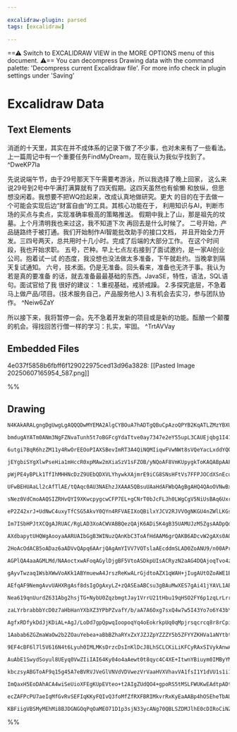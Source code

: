 ```yaml
---

excalidraw-plugin: parsed
tags: [excalidraw]

---
```

==⚠  Switch to EXCALIDRAW VIEW in the MORE OPTIONS menu of this document. ⚠== You can decompress Drawing data with the command palette: 'Decompress current Excalidraw file'. For more info check in plugin settings under 'Saving'


# Excalidraw Data

## Text Elements
消逝的十天里，其实在并不成体系的记录下做了不少事，也对未来有了一些看法。
上一篇周记中有一个重要任务FindMyDream，现在我认为我似乎找到了。 ^DweKP7Ia

先说说端午节，由于29号那天下午需要考游泳，所以我选择了晚上回家，
这么来说29号到2号中午满打满算就有了四天假期。这四天虽然也有偷懒
和放纵，但思想没闲着。我想要不把WQ捡起来，改成认真地做研究。更大
的目的在于去做一个可能会实现后边“财富自由”的工具。其核心功能在于，
利用知识与AI，判断市场的买点与卖点，实现准确率极高的策略推送。
假期中我上了山，那是祖先的坟墓。上个月清明我也来过这，我不知道下次
再回去是什么时候了。
二号开始，产品链路终于被打通。我们开始制作AI智能批改助手的接口文档，
并且开始全力开发。三四号两天，总共用时十几小时。完成了后端的大部分工作。
在这个时间段，我也开始求职。
五号，芒种。早上七点左右接到了面试邀约，是一家AI创业公司。抱着试一试
的态度，我没想也没法做太多准备，下午就赴约。当晚拿到隔天复试通知。
六号，技术面。仍是无准备。回头看来，准备也无济于事。我认为若是真的要准备
的话，就去准备最最基础的东西。JavaSE，特性，语法，SQL语句。面试官给了我
很好的建议：
1.重视基础，戒骄戒躁。
2.多探究底层，不急着马上做产品/项目。(技术服务自己，产品服务他人)
3.有机会去实习，参与团队协作。 ^Neiw6ZaY

所以接下来，我将暂停一会。先不急着开发新的项目或是新的功能。酝酿一个颠覆
的机会。得找回苦行僧一样的学习：扎实，牢固。 ^TrtAVVay

## Embedded Files
4e037f5858b6fbff6f129022975ced13d96a3828: [[Pasted Image 20250607165954_587.png]]

%%
## Drawing
```compressed-json
N4KAkARALgngDgUwgLgAQQQDwMYEMA2AlgCYBOuA7hADTgQBuCpAzoQPYB2KqATLZMzYBXUtiRoIACyhQ4zZAHoFAc0JRJQgEYA6bGwC2CgF7N6hbEcK4OCtptbErHALRY8RMpWdx8Q1TdIEfARcZgRmBShcZQUebQAObQBmGjoghH0EDihmbgBtcDBQMBKIEm4IZih9ABYASQApAHUATWIeDgARAHYAawAZAC0jOooAIXxUkshYRArCfWikflLM

bmdugAYATm0ANm3NgFZNvaTunh5t7oBGFcgYdaTtve0ay7347e2eY55upL3CAUEjqbg1I41N41bY3Gp7G7xZ43G7dI5AyQIQjKaTcG48JLQmoow5JI5HJLnQGFSDWZTBbibIFVUhsXoIADCbHwbFIFSg5A4zDguEC2SmpU0uGwvWUrKEHGIXJ5fIkAuswtFWSgEsgADNCPh8ABlWAMiSCDy6yoCtkIJqgyTcPg0m2s9mmmDm9CW8pA+U4jjhXJoO

6utgi7BqR6hzZM11y4RwOrEEOoPIAXSBevImRT3A4QiNQMIiqwFVwNWt8sVQeYacLxddYQQxG48XiN023RqSXiLumDCYrE43COeyBjBY7A4ADlOGI8UjukizjUS8xOukoK3uHqCGEgZphIqAKLBTLZNOZoFCODEXA7tuhns/Dv/YnPIFEDi9AtF/BvzYGVdzQfd8EPZsoigIQ0wgRBFVLZRrQNYJ8wkGoEE2c49SOeI8M0PY9U0PU9SI/FDkua4j

jEYgbiSYgXlwPseHia1mHccR0xpMAw2mXiaSzV1sFZOB/yNQoAF8VmKUpygkToKAQABpAAFbo6lwa1Zi46AsB1IE1jQDY0W0Y5zniNEaiRH4gRjVBnB4Xt9hXPYjhuPZum6a5PiBEFiDBNALnjQdMWxXE0BOIE6W9ELShZO1lV5CoAGIbgQdL0utKUZUTBUlW5ZK1UFTUxQM11UJNM1dN9NtmVtdkHQCp00AHeKGoQT1vUqbk/VdANJDrNM+NKCN

pWjPE4yBPLk1TfIhMHHNcDzZ9UEbQDXVLYhywkXAjmrE9iCG8SNsHFtVs7FFPJOCdXSnEcuDQeI4sge6Z3nDhF1DBEDlYmpNjayBCE3bdQNQcDIMHY98vPDJtWvBbSjvB8nzxV9WM87Znhhb9Sz/NB1qAkDVohhAgR3TAdQkQAI20AXATABC3QBBZUASk1ABnEwAYf8AN0VADztQAKdUANz1AFg5QAEI0AZXlAG+fenAAbowBVfUAaDlAC0FQAwu

UFwBEHUAaLl2cAfTlAE/tQAqc0AU3NAEhzJXAAA5QBsuUAaHdAFWbQAgBgAHQ4QAoOVNwBx70ACxUpcAWjkjdNwAqOUAWcTAEDIwBvuUAQqUADEtoAWRgTpAmW9nAAbnXnAEQjQAS6MALjlU8AHnlADk5QA/I0ABiUldt6tKAAFX0io6aZtmub5oWxcl2XFZVjXtf142zatu3HZdj3vd9wPQ8jmO44T/Rk7TrPc8Lkuy+zTgoGNQgjC434l+yCPl

sNez0VdCmoAAQSIZRHvQYI9XKwcpygcwCFP7EL+gCNrT0bJcFLJh0LWgCgV5NiUsBAq6UxrgzFmHMeYCxFhLaW8tlZq01rrQ2JsLY2wds7N2nsfb+2DuHKOipY7xxCFPFOGds752LqXa0uAhBQDYAAJXCGvLiAohBk1dD+BAAAJLEOIqaoBuNoHgRwpIyU2qtCAs4sQUD2IMXALRtLwF0kfa0RkHLdAOMkZ6PADh7E2DCY4B9Bz2WcKiOIBxtjxH

eP2Z42xrJ+UdNwC4uxyTfCSG5AkvY0QYn4RFVAEIXoQBilxYJCV2RJVVOgNKGU4nZWlLKGsBUVT8hKiKMqKFDRVS9DVXqdUoLuntM41q9UildTyVaf0whAzBjxAAyME1YzBJmimBG2ZcwIF/oTTaZYNEhL2AdfKx0Cb/2bAgMGbl4h7A/KcScw4ZxjiindBZnAPpfVQDM/6HkVwbi3MEVGYEDycKhodWGl4cjzVvPeR8YNUQwlYs9NyWN4i41/Cd

Im7ISbHPJtXCQgAJRUAC/RgLAD3XoACWVABBQezQAjK6ADi5K4gB35UAMUJzM5ZgsAADpQdADAAYADjtADPNuzQAAkaAFO5VOgBIBMAJdGStABaZk7QAe2qADbtdmjtACb8YACTkDaAsRUXHgCKvZgsAId2gBlIwFYAdO9ACMOibQA22rM0AOIKgB8c1tiymVgBfMMAGyOWsjaAHcFQAS4aO0ADEqgA+U0AK1+7NABi8oAXANADPBoAQptABPqYA

AXdbapytUHQWgAooyaAARUAIbGgB3WINuzQAnKbC3ToAfHdAAM6grQAKB6ADcvW2gAXs0AOSajt6aADu3emvNYWAG7lBW/tAD3yoAX4DABY8tzJOgA4FUAJ3xgAcAkAESxgAZ7UAFeB0LAC4BPTQAp7qAHdFW2nNAAcFoAYf1AD5SoWrNzKOCAEolQAFK6AFP3QAY9GADg5Y+dR2aABIlQAtaaACA9QAXOr00AA5ygBOh3nYANWV93szLYAMcVAB

2HoAcOdACB5oADaz6aADVvQApq6AArjQAgAmYIVV7VOTslaAEcddmSLAD0ZoANU9/n00APrqgBkjVtk7P2gAIc0AKB2gA4M1TlrA2gBx+JZezVOgtp2AGUEuWgBCa0doAWMU6XZpA4AAbk2WADfTQAmAql0doAGLkEWAAB9QA05rs0AOVygBBlUAH8pgB72MABN+sLADVEUKwAWAnOsADdy3HABsSoAHXkl2AC8zQtgBPIyDYASqVADSRvTQApca

AGPlQA4aaAGMLMd/NAAoctxwAFoqAGylDjgBF5VtoASDkpUIsACRyzN2aAG4DQAjoqTvo4zQAB4qAHgdejttAAx2sLJW5aQX0yTYAC4TABgSu25TmDeYsr9vRwAL6mAFbrPDWtuOACEbQAMgGYMAClyCL2aACSgwAs5620AJemTtADAcvuwAZ7qAGflQzJdABG6YAVejAABCYAMr92YgdNgypdgBsJUAFhygAbRUAB/KttACNRg6wbptBupsAIAG

gAyvTwzaq1WsbXWwVoAKk1ABYmuewA4JrszReKwALrGjdtoAZX1qWAH+jIugAUtOZoAWE1BvSenZgwAtoq1cAAFGgB6c367bQAs3IgcAAemt3bZ0sACyaltA23a1gjwAcrawvVs6rOgBToJA2G+mQdbupsALvR7NxXZtu4AAHMGeAC/1QAAh700ADhygB/SNtg0XA9BcDGlPOzQAnk6AHIDdmgBb6OtuzY0Xr+iS8AKfKtshuAAztQAm35K1To7Q

AEfqAF9NemgAvvUAHXRgAsf8dsIgOgAxyLZ+zQASEaABCsu3gBAuMwXES7gAi41jYAVL1ABCOuzQWgBSAwdYAGyynYKwEwoQAnhlpttgACih4AWHMw6NsAI+6fH+PJ8AGtygAuuQAJSO0JEbQAXObFuzdzQABnLs0AEPK87ABHaoAfDTADyypl8uFBQGCIgEC0FkKYXwu2Mi1FGLsX4qJaSylNL6VMtZRyrlA+eV8sFSKiV0q5WKuVczdVmrdUGp

Nea619qnUurdZ631Abg2hsjTG+NybU0ZqzbmgtJay1VrrU21tHbu19qHSO2FY6p1zqLrLrrrbp7qHonpnpJxXp3qPqvqfrfryq/r/pAagYQbQZwYIYoboaYY4Z4YEbEZkYcCUbUZ0ZMYsYcDsbcYZ4ibiZSayapwKZcYqbqZaa6YGYmYWZWa2ZcaOYubuaeY+b+ZBYhYRZRaxbxaJYpbpaZaOzZa5aFbFZlaVaOw1b1ZNatYdY9Z9ZKxDZjYTZTa

zaLYrbrabbbYcD0z7aHbHanYXbXZ3YPbPZvafY/b/aA7A6Oxg7sxQ4w7w5I43Yo7o6Y43bY544E4UIk5k4U43bU607043ZM5s6c48584C5C6i4S7S6y7y5K4q6DYa5a664G4m7m4cCW426s725O6u6Ozu5e5+4B7B5h4R78bR6x4J6Q7J5p4Z7Z756F7aAl5l6V41717N6t5bwrysLOjBJ6jLw7z6B7xji/KUxPznwVBXw3ylB3wPz4ArEvwMJiR

AgfxRDfykDdJjKDiAL+AgJ/LoDd7gpQpwqIoopoqYq4oEokrkpUq0qMpjrsqcrcq8r8rCpiqSpKwyoKpKqqoarap6ocBGqmqWq2qOrOquoerer+qBohrhpRpxqJoprmH345p5p+xFqloVo1oNrNptpdo9oDrDqjqOwAELpLqrqbo7oHrHqnoXo3oPrPrvpfqOw/p/qAbAbgaQawbwZIZoYYbYa4b4ZEakYUZUa0YMbMaYKUE8YCY0GSYybyZKaqZ

1Aabab6ZGZmaWaOw2b2ZOauYebea+aBbBZhaRYxZxYJZJZpYZZZY5b5ZFYYZKHVa1aNYtbtZda9YDYjbjaTbTZ1DzbLZrYbZba7YHapxHYnZnZXa3b3ZgpPYvbvZfa/YA5A6g4Q7Q5w6I7I5o4Y7sxY64746E6ZwRHk6U7mE0506M4s7s7c68786C7C7i5S4y5y4K7K5q6a7a4cD65G5m4W7aDW626O4u5u7aCe4+7+5B6h7h6R4x7x5J4p7p4CY

9EF4cBF6l7l5V616N4t6Lyuh0IMLMKsDrzcDsInKlDcJ8LhSCLCKiLiKFCyRAxSIVykAnwABqwFuAjw5MKi/I1chk6wWiiQSQrEDiSIhiVwJipQ9kVwUIXwmwcIv09E5woiTizULim8roYUAiY4wSoSjIZSiUhU0SEAsSmUywroOUSSh0USaSGoGS2oWSRoFSFQtU7EHUTUgUvAdFHo1UQl+SQytS9Y9S4YjSsAk0LS8os07SFUnSZxTYg4W0O06

AuAbE1SwydSoyul8UEyq0VwZIiIAI64Ky04o4aAewt0t8qyc4C4XE+ItwnYBiuym0IMByYMpMR4ZyF48MVyroyMtyq09yb4/YBweEDlg4P4+Mf8FlkAPIxMe4Pyh8NxEAJKhmcsgaqcgAYDqABBZoADoKpsxats/y65LmgADab0wx6ABoRiBi1cOrbIALqJgA/on+yAAFGYAGGRqapetsgA6foFx0qABnQYADIRgA5wqmyADsFvTIAGbaFepugAc

kbczsyABGToAF9q15g45A7eBVRVJVeGlVNVdVDVwezVrVaaHVXVhavVA1fsI1Y1dVU1s1i1K161m1O1+1R1KEy8q8j5rU0xsxu8+A+8SxJ8Z8L86x1oWx7gux/Ib8hxy8X8QYpxq0PSFxpAQCHA1xYCEgF1pV11tV9VjVzmLV7VnV9M3V/VQ1o15h41P181S1q1G121u1h1x1pQt5TCLCENqAz5byvC/in5IiYiJQkk4AC0IScAcApoty3Ask0Am

ImQaxH5EoDAhACA4wiSeUioXFEgKUpEVteo+t2AIgZUdQO4+gpoRS5tMSLFWUKwEAdtpADtTtYwJtySbt0A6SWo4oXtPtftGQUcAl0lFoslEd9t2ojtGQLtdoYlLUElhQ3tSd2QKdztHUgl8dVS2dkdydTtjCNSg0ZlQiidvt5dGQAA8spfZF2HFDnfXXnU7RHNDfMbDYsaXbnVAPnT3dkODRvO3WXV3RkB3ujRIMjXXVHQXaKCfL7WwBQJiLgPj

ecZAFPcPU7aeIqMfGvRvSEFIqKKyFQIvQ3foMfZfRXFBRIMkvrRxKyEaAABp4hOSEheTbAUieSGIUgUhe2v3cj4BKKRQwjaAoiQgzLTLjgUjUilBGBsAGAa13QEAcKMj7Dwg9g1A/mlB7352V2mUKVP2HT61ygkDj1TFe1UPECmgIBiSRR0NE3EDRxsDbSH24CaDBDfIQQvkQD0Nu1/kQBjDchSKkDKBShx48CojUC8DyOKPdAKObDaBHB57WjML

KBFiigVBSMyMEhMi8BJDGNGOqPqOaMEO71D1p3sjN33ycANg70QBLSZDMJlhE0cDIRoCiNZA8N8NPmkAcKHFEDMPi3BMvmQAk061oAS3hj0LcJBMcLWMQB2AABWCA2AOQxoJNcAHDXDJNvDIVeVQt2ThAjAFcqDkwvjh8j9Po6Q5To4hxsEDC+gD9cw5lp0r5wEXyuVAj34oQJ85TlT1TJ0Uk4A0kdAqE4QGtCtkkQAA
```
%%